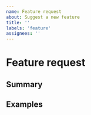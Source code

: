 ```yaml
---
name: Feature request
about: Suggest a new feature
title: ''
labels: 'feature'
assignees: ''
---
```


<!--
If possible fill each section
-->

# Feature request

<!--
Verify this steps before suggesting a new feature:

  - Check if anyone has suggested this feature before
    https://github.com/freeCodeCamp/devdocs/labels/feature

  - Make sure your feature fits DevDocs' vision
    https://github.com/freeCodeCamp/devdocs/blob/main/README.md#vision
-->

## Summary

<!--
Write a description of this feature and write why it should be added to DevDocs
-->

## Examples

<!--
If you have seen this feature before you can add images, URLs, GIFs and any other
resource that might help to understand how this feature works
-->
